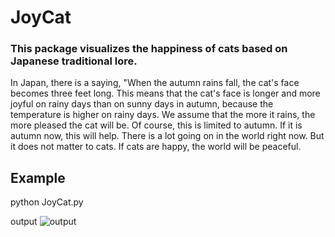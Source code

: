 # JoyCat

### This package visualizes the happiness of cats based on Japanese traditional lore.

In Japan, there is a saying, "When the autumn rains fall, the cat\'s face becomes three feet long. This means that the cat\'s face is longer and more joyful on rainy days than on sunny days in autumn, because the temperature is higher on rainy days. We assume that the more it rains, the more pleased the cat will be. Of course, this is limited to autumn. If it is autumn now, this will help. There is a lot going on in the world right now. But it does not matter to cats. If cats are happy, the world will be peaceful.

## Example

python JoyCat.py

output
![output](https://github.com/yuta08/JoyCat/blob/main/CatJoy.png)
